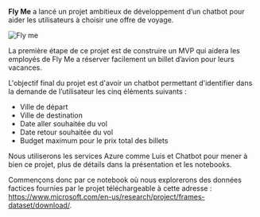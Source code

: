 **Fly Me** a lancé un projet ambitieux de développement d’un chatbot pour aider les utilisateurs à choisir une offre de voyage.

![Fly me](image_notebook/flyme.png)

La première étape de ce projet est de construire un MVP qui aidera les employés de Fly Me a réserver facilement un billet d’avion pour leurs vacances.

L'objectif final du projet est d'avoir un chatbot permettant d'identifier dans la demande de l’utilisateur les cinq éléments suivants :

- Ville de départ
- Ville de destination
- Date aller souhaitée du vol
- Date retour souhaitée du vol
- Budget maximum pour le prix total des billets

Nous utiliserons les services Azure comme Luis et Chatbot pour mener à bien ce projet, plus de détails dans la présentation et les notebooks.

Commençons donc par ce notebook où nous explorerons des données factices fournies par le projet téléchargeable à cette adresse : https://www.microsoft.com/en-us/research/project/frames-dataset/download/.